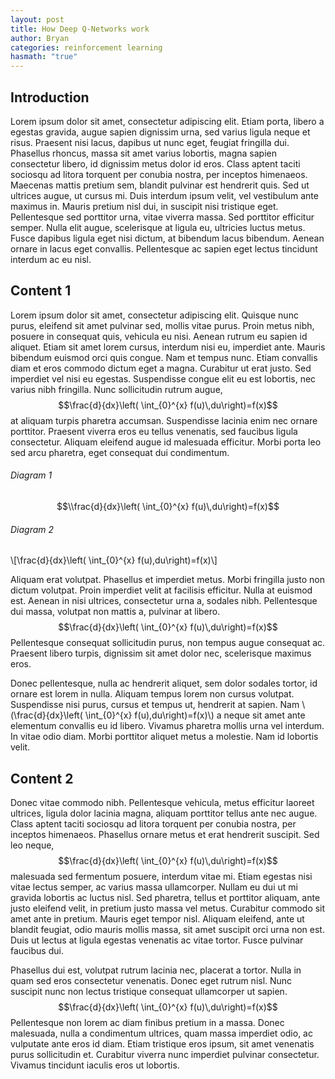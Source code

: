 ```yaml
---
layout: post
title: How Deep Q-Networks work
author: Bryan
categories: reinforcement learning
hasmath: "true"
---
```

## Introduction
Lorem ipsum dolor sit amet, consectetur adipiscing elit. Etiam porta, libero a egestas gravida, augue sapien dignissim urna, sed varius ligula neque et risus. Praesent nisi lacus, dapibus ut nunc eget, feugiat fringilla dui. Phasellus rhoncus, massa sit amet varius lobortis, magna sapien consectetur libero, id dignissim metus dolor id eros. Class aptent taciti sociosqu ad litora torquent per conubia nostra, per inceptos himenaeos. Maecenas mattis pretium sem, blandit pulvinar est hendrerit quis. Sed ut ultrices augue, ut cursus mi. Duis interdum ipsum velit, vel vestibulum ante maximus in. Mauris pretium nisl dui, in suscipit nisi tristique eget. Pellentesque sed porttitor urna, vitae viverra massa. Sed porttitor efficitur semper. Nulla elit augue, scelerisque at ligula eu, ultricies luctus metus. Fusce dapibus ligula eget nisi dictum, at bibendum lacus bibendum. Aenean ornare in lacus eget convallis. Pellentesque ac sapien eget lectus tincidunt interdum ac eu nisl.

## Content 1
Lorem ipsum dolor sit amet, consectetur adipiscing elit. Quisque nunc purus, eleifend sit amet pulvinar sed, mollis vitae purus. Proin metus nibh, posuere in consequat quis, vehicula eu nisi. Aenean rutrum eu sapien id aliquet. Etiam sit amet lorem cursus, interdum nisi eu, imperdiet ante. Mauris bibendum euismod orci quis congue. Nam et tempus nunc. Etiam convallis diam et eros commodo dictum eget a magna. Curabitur ut erat justo. Sed imperdiet vel nisi eu egestas. Suspendisse congue elit eu est lobortis, nec varius nibh fringilla. Nunc sollicitudin rutrum augue, $$\frac{d}{dx}\left( \int_{0}^{x} f(u)\,du\right)=f(x)$$ at aliquam turpis pharetra accumsan. Suspendisse lacinia enim nec ornare porttitor. Praesent viverra eros eu tellus venenatis, sed faucibus ligula consectetur. Aliquam eleifend augue id malesuada efficitur. Morbi porta leo sed arcu pharetra, eget consequat dui condimentum.

###### Diagram 1
$$\\frac{d}{dx}\left( \int_{0}^{x} f(u)\,du\right)=f(x)$$

###### Diagram 2
\\[\\frac{d}{dx}\left( \int_{0}^{x} f(u)\,du\right)=f(x)\\]

Aliquam erat volutpat. Phasellus et imperdiet metus. Morbi fringilla justo non dictum volutpat. Proin imperdiet velit at facilisis efficitur. Nulla at euismod est. Aenean in nisi ultrices, consectetur urna a, sodales nibh. Pellentesque dui massa, volutpat non mattis a, pulvinar at libero. $$\frac{d}{dx}\left( \int_{0}^{x} f(u)\,du\right)=f(x)$$ Pellentesque consequat sollicitudin purus, non tempus augue consequat ac. Praesent libero turpis, dignissim sit amet dolor nec, scelerisque maximus eros.

Donec pellentesque, nulla ac hendrerit aliquet, sem dolor sodales tortor, id ornare est lorem in nulla. Aliquam tempus lorem non cursus volutpat. Suspendisse nisi purus, cursus et tempus ut, hendrerit at sapien. Nam \\(\\frac{d}{dx}\left( \int_{0}^{x} f(u)\,du\right)=f(x)\\) a neque sit amet ante elementum convallis eu id libero. Vivamus pharetra mollis urna vel interdum. In vitae odio diam. Morbi porttitor aliquet metus a molestie. Nam id lobortis velit.

## Content 2
Donec vitae commodo nibh. Pellentesque vehicula, metus efficitur laoreet ultrices, ligula dolor lacinia magna, aliquam porttitor tellus ante nec augue. Class aptent taciti sociosqu ad litora torquent per conubia nostra, per inceptos himenaeos. Phasellus ornare metus et erat hendrerit suscipit. Sed leo neque, $$\frac{d}{dx}\left( \int_{0}^{x} f(u)\,du\right)=f(x)$$ malesuada sed fermentum posuere, interdum vitae mi. Etiam egestas nisi vitae lectus semper, ac varius massa ullamcorper. Nullam eu dui ut mi gravida lobortis ac luctus nisl. Sed pharetra, tellus et porttitor aliquam, ante justo eleifend velit, in pretium justo massa vel metus. Curabitur commodo sit amet ante in pretium. Mauris eget tempor nisl. Aliquam eleifend, ante ut blandit feugiat, odio mauris mollis massa, sit amet suscipit orci urna non est. Duis ut lectus at ligula egestas venenatis ac vitae tortor. Fusce pulvinar faucibus dui.

Phasellus dui est, volutpat rutrum lacinia nec, placerat a tortor. Nulla in quam sed eros consectetur venenatis. Donec eget rutrum nisl. Nunc suscipit nunc non lectus tristique consequat ullamcorper ut sapien. $$\frac{d}{dx}\left( \int_{0}^{x} f(u)\,du\right)=f(x)$$ Pellentesque non lorem ac diam finibus pretium in a massa. Donec malesuada, nulla a condimentum ultrices, quam massa imperdiet odio, ac vulputate ante eros id diam. Etiam tristique eros ipsum, sit amet venenatis purus sollicitudin et. Curabitur viverra nunc imperdiet pulvinar consectetur. Vivamus tincidunt iaculis eros ut lobortis.
